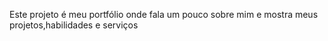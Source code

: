 Este projeto é meu portfólio onde fala um pouco sobre mim e mostra meus projetos,habilidades e serviços
